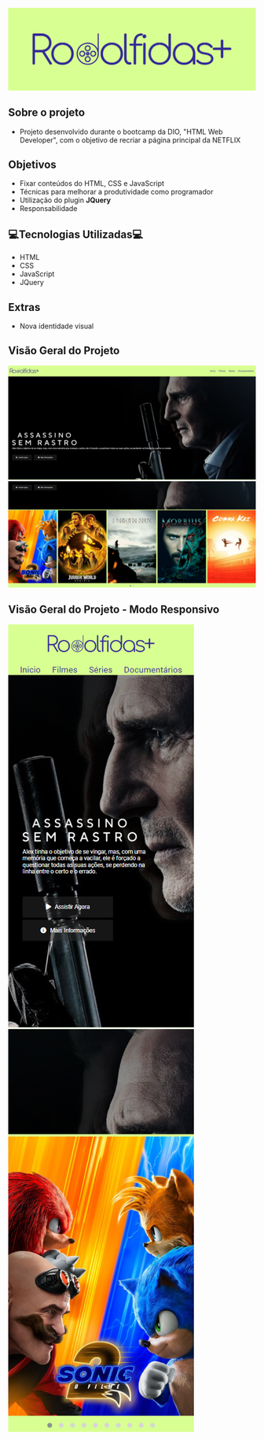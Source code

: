 ![Logo](img/apresentacao.png)

## Sobre o projeto
 - Projeto desenvolvido durante o bootcamp da DIO, "HTML Web Developer", com o objetivo de recriar a página principal da NETFLIX

## Objetivos
- Fixar conteúdos do HTML, CSS e JavaScript
- Técnicas para melhorar a produtividade como programador
- Utilização do plugin **JQuery**
- Responsabilidade  

## 💻Tecnologias Utilizadas💻
- HTML 
- CSS 
- JavaScript
- JQuery

## Extras
- Nova identidade visual

## Visão Geral do Projeto

![Parte1](img/Projeto.png)
![Parte2](img/Projeto2.png)

## Visão Geral do Projeto - Modo Responsivo

![Parte3](img/Projeto3.png)
![Parte4](img/Projeto4.png)


